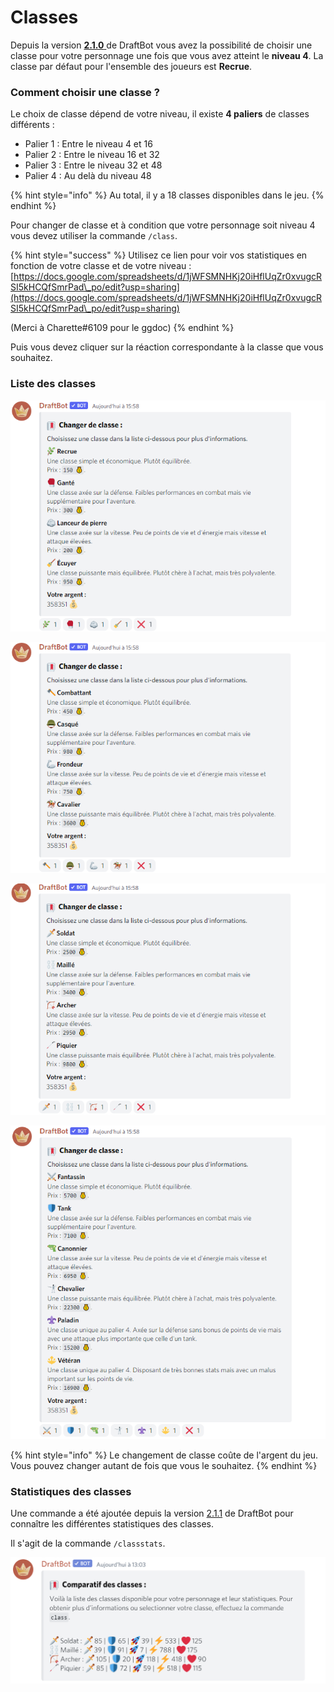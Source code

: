 # Classes

Depuis la version [**2.1.0** ](https://history.draftbot.com/draftbot-v2/2.1.0)de DraftBot vous avez la possibilité de choisir une classe pour votre personnage une fois que vous avez atteint le **niveau 4**. La classe par défaut pour l'ensemble des joueurs est **Recrue**.

### Comment choisir une classe ?

Le choix de classe dépend de votre niveau, il existe **4 paliers** de classes différents :

* Palier 1 : Entre le niveau 4 et 16
* Palier 2 : Entre le niveau 16 et 32
* Palier 3 : Entre le niveau 32 et 48
* Palier 4 : Au delà du niveau 48

{% hint style="info" %}
Au total, il y a 18 classes disponibles dans le jeu.
{% endhint %}

Pour changer de classe et à condition que votre personnage soit niveau 4 vous devez utiliser la commande `/class`.

{% hint style="success" %}
Utilisez ce lien pour voir vos statistiques en fonction de votre classe et de votre niveau : [https://docs.google.com/spreadsheets/d/1jWFSMNHKj20iHflUqZr0xvugcRSI5kHCQfSmrPad\_po/edit?usp=sharing](https://docs.google.com/spreadsheets/d/1jWFSMNHKj20iHflUqZr0xvugcRSI5kHCQfSmrPad\_po/edit?usp=sharing)

(Merci à Charette#6109 pour le ggdoc)
{% endhint %}

Puis vous devez cliquer sur la réaction correspondante à la classe que vous souhaitez.

### Liste des classes

![Classes de palier 1](<../.gitbook/assets/Classes T1.png>)

![Classes de palier 2](<../.gitbook/assets/Classes T2.png>)

![Classes de palier 3](<../.gitbook/assets/Classes T3.png>)

![Classes de palier 4](<../.gitbook/assets/Classes T4.png>)

{% hint style="info" %}
Le changement de classe coûte de l'argent du jeu. Vous pouvez changer autant de fois que vous le souhaitez.
{% endhint %}

### Statistiques des classes

Une commande a été ajoutée depuis la version [2.1.1](https://history.draftbot.com/draftbot-v2/2.1.1) de DraftBot pour connaître les différentes statistiques des classes.

Il s'agit de la commande `/classstats`.

![Statistiques des classes](<../.gitbook/assets/Stats de classes.png>)
